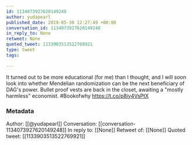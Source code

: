 ```yaml
---
id: 1134073927620149248
author: yudapearl
published_date: 2019-05-30 12:27:49 +00:00
conversation_id: 1134073927620149248
in_reply_to: None
retweet: None
quoted_tweet: 1133903513522769921
type: tweet
tags:

---
```


It turned out to be more educational (for me) than I thought, and I will soon look into whether Mendelian randomization can be the next beneficiary of DAG's power.
Bullet proof vests are back in the closet, awaiting a "mostly harmless" economist. #Bookofwhy https://t.co/p8iy4VsPtX

### Metadata

Author: [[@yudapearl]]
Conversation: [[conversation-1134073927620149248]]
In reply to: [[None]]
Retweet of: [[None]]
Quoted tweet: [[1133903513522769921]]
